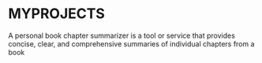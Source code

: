 # MYPROJECTS
A personal book chapter summarizer is a tool or service that provides concise, clear, and comprehensive summaries of individual chapters from a book
